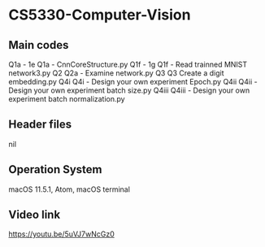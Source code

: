 # CS5330-Computer-Vision
Main codes 
-----------
Q1a - 1e    Q1a - CnnCoreStructure.py
Q1f - 1g    Q1f - Read trainned MNIST network3.py
Q2          Q2a - Examine network.py
Q3          Q3 Create a digit embedding.py
Q4i         Q4i - Design your own experiment Epoch.py
Q4ii        Q4ii - Design your own experiment batch size.py
Q4iii       Q4iii - Design your own experiment batch normalization.py

Header files 
-----------
nil


Operation System
----------------
macOS 11.5.1, Atom, macOS terminal

Video link
------------------------------
https://youtu.be/5uVJ7wNcGz0
